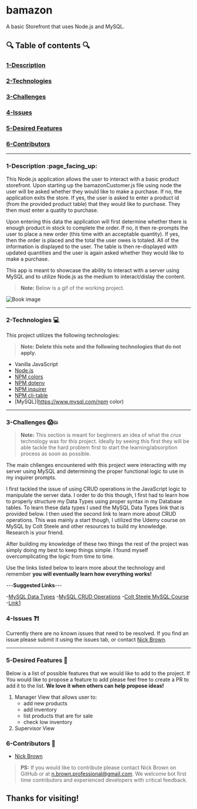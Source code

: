 


<!-- This is a basic template for ReadMe files -->

# bamazon
A basic Storefront that uses Node.js and MySQL.
  

## :mag: Table of contents :mag:

  

### [1-Description](https://github.com/nick-d-brown/RepoName#Description)
### [2-Technologies](https://github.com/nick-d-brown/RepoName#Technologies)
### [3-Challenges](https://github.com/nick-d-brown/RepoName#Challenges)
### [4-Issues](https://github.com/nick-d-brown/RepoName#Issues)
### [5-Desired Features](https://github.com/nick-d-brown/RepoName#Desired-Features)
### [6-Contributors](https://github.com/nick-d-brown/RepoName#Contributors)

 ---

### 1-Description :page\_facing\_up:

This Node.js application allows the user to interact with a basic product storefront. Upon starting up the bamazonCustomer.js file using node the user will be asked whether they would like to make a purchase. If no, the application exits the store. If yes, the user is asked to enter a product id (from the provided product table) that they would like to purchase. They then must enter a quatity to purchase. 

Upon entering this data the application will first determine whether there is enough product in stock to complete the order. If no, it then re-prompts the user to place a new order (this time with an acceptable quantity). If yes, then the order is placed and the total the user owes is totaled. All of the information is displayed to the user. The table is then re-displayed with updated quantities and the user is again asked whether they would like to make a purchase.

This app is meant to showcase the ability to interact with a server using MySQL and to utilize Node.js as the medium to interact/dislay the content. 

> **Note:** Below is a gif of the working project.




![Book image](https://github.com/nick-d-brown/bamazon)


---


### 2-Technologies  :computer:

  This project utilizes the following technologies:
  > **Note: Delete this note and the following technologies that do not apply.**



- Vanilla JavaScript
- [Node.js](https://nodejs.org/en/)
- [NPM colors](https://www.npmjs.com/package/colors)
- [NPM dotenv](https://www.npmjs.com/package/dotenv)
- [NPM inquirer](https://www.npmjs.com/package/inquirer)
- [NPM cli-table](https://www.npmjs.com/package/cli-table)
- [MySQL](https://www.mysql.com/npm color)

---

### 3-Challenges :scream::boom:

> **Note:** This section is meant for beginners an idea of what the *crux* technology was for this project. Ideally by seeing this first they will be able tackle the hard problem first to start the learning/absorption process as soon as possible.

The main chllenges encountered with this project were interacting with my server using MySQL and determining the proper functional logic to use in my inquirer prompts. 

I first tackled the issue of using CRUD operations in the JavaScript logic to manipulate the server data. I order to do this though, I first had to learn how to properly structure my Data Types using proper syntax in my Database tables. To learn these data types I used the MySQL Data Types link that is provided below. I then used the second link to learn more about CRUD operations. This was mainly a start though, I utilized the Udemy course on MySQL by Colt Steele and other resources to build my knowledge. Research is your friend. 

After building my knowledge of these two things the rest of the project was simply doing my best to keep things simple. I found myself overcomplicating the logic from time to time. 

Use the links listed below to learn more about the technology and remember **you will eventually learn how everything works!**

---**Suggested Links**---

-[MySQL Data Types](https://dev.mysql.com/doc/refman/5.7/en/data-type-overview.html)
-[MySQL CRUD Operations](https://www.nodejsera.com/nodejs-tutorial-day17-crud-in-mysql.html)
-[Colt Steele MySQL Course](https://www.udemy.com/the-ultimate-mysql-bootcamp-go-from-sql-beginner-to-expert/)
-[Link1]()

### 4-Issues :question::exclamation:

  Currently there are no known issues that need to be resolved. If you find an issue please submit it using the issues tab, or contact [Nick Brown](https://github.com/nick-d-brown/).

---

### 5-Desired Features :star2:

  Below is a list of possible features that we would like to add to the project. If You would like to propose a feature to add please feel free to create a PR to add it to the list. **We love it when others can help propose ideas!**

1.	Manager View that allows user to:
    - add new products 
    - add inventory
    - list products that are for sale
    - check low inventory
2.	Supervisor View

### 6-Contributors :raised_hands:

- [Nick Brown](https://github.com/nick-d-brown/)

> **PS:** If you would like to contribute please contact Nick Brown on GitHub or at n.brown.professional@gmail.com. We welcome bot first time contributors and experienced developers with critical feedback. 


## Thanks for visiting!